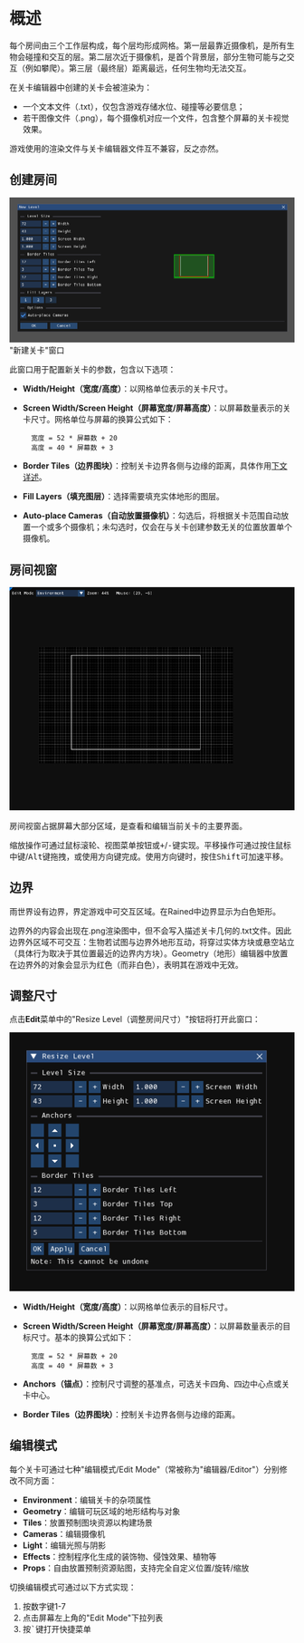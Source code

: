 # 概述

每个房间由三个工作层构成，每个层均形成网格。第一层最靠近摄像机，是所有生物会碰撞和交互的层。第二层次近于摄像机，是首个背景层，部分生物可能与之交互（例如攀爬）。第三层（最终层）距离最远，任何生物均无法交互。

在关卡编辑器中创建的关卡会被渲染为：  
- 一个文本文件（.txt），仅包含游戏存储水位、碰撞等必要信息；  
- 若干图像文件（.png），每个摄像机对应一个文件，包含整个屏幕的关卡视觉效果。

游戏使用的渲染文件与关卡编辑器文件互不兼容，反之亦然。

## 创建房间

![新建关卡窗口](img/new-level.png)  
"新建关卡"窗口

此窗口用于配置新关卡的参数，包含以下选项：  
- **Width/Height（宽度/高度）**：以网格单位表示的关卡尺寸。  
- **Screen Width/Screen Height（屏幕宽度/屏幕高度）**：以屏幕数量表示的关卡尺寸。网格单位与屏幕的换算公式如下：  

        宽度 = 52 * 屏幕数 + 20  
        高度 = 40 * 屏幕数 + 3  

- **Border Tiles（边界图块）**：控制关卡边界各侧与边缘的距离，具体作用[下文详述](#border)。  
- **Fill Layers（填充图层）**：选择需要填充实体地形的图层。  
- **Auto-place Cameras（自动放置摄像机）**：勾选后，将根据关卡范围自动放置一个或多个摄像机；未勾选时，仅会在与关卡创建参数无关的位置放置单个摄像机。

## 房间视窗

![关卡视口](img/level-view.png)  

房间视窗占据屏幕大部分区域，是查看和编辑当前关卡的主要界面。  

缩放操作可通过鼠标滚轮、视图菜单按钮或<kbd>+</kbd>/<kbd>-</kbd>键实现。平移操作可通过按住鼠标中键/<kbd>Alt</kbd>键拖拽，或使用方向键完成。使用方向键时，按住<kbd>Shift</kbd>可加速平移。

## 边界
雨世界设有边界，界定游戏中可交互区域。在Rained中边界显示为白色矩形。  

边界外的内容会出现在.png渲染图中，但不会写入描述关卡几何的.txt文件。因此边界外区域不可交互：生物若试图与边界外地形互动，将穿过实体方块或悬空站立（具体行为取决于其位置最近的边界内方块）。Geometry（地形）编辑器中放置在边界外的对象会显示为红色（而非白色），表明其在游戏中无效。

## 调整尺寸
点击**Edit**菜单中的"Resize Level（调整房间尺寸）"按钮将打开此窗口：  


![调整关卡尺寸窗口](img//level-resize.png)  

- **Width/Height（宽度/高度）**：以网格单位表示的目标尺寸。  
- **Screen Width/Screen Height（屏幕宽度/屏幕高度）**：以屏幕数量表示的目标尺寸。基本的换算公式如下：  

        宽度 = 52 * 屏幕数 + 20  
        高度 = 40 * 屏幕数 + 3  

- **Anchors（锚点）**：控制尺寸调整的基准点，可选关卡四角、四边中心点或关卡中心。  
- **Border Tiles（边界图块）**：控制关卡边界各侧与边缘的距离。

## 编辑模式
每个关卡可通过七种"编辑模式/Edit Mode"（常被称为"编辑器/Editor"）分别修改不同方面：  

- **Environment**：编辑关卡的杂项属性
- **Geometry**：编辑可玩区域的地形结构与对象
- **Tiles**：放置预制图块资源以构建场景  
- **Cameras**：编辑摄像机 
- **Light**：编辑光照与阴影
- **Effects**：控制程序化生成的装饰物、侵蚀效果、植物等  
- **Props**：自由放置预制资源贴图，支持完全自定义位置/旋转/缩放

切换编辑模式可通过以下方式实现：  
1. 按数字键1-7
2. 点击屏幕左上角的"Edit Mode"下拉列表
3. 按<kbd>`</kbd>键打开快捷菜单
